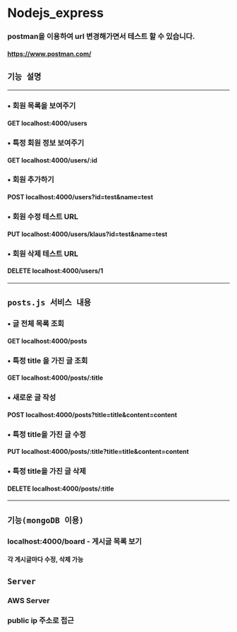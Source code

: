 # Nodejs_express

### postman을 이용하여 url 변경해가면서 테스트 할 수 있습니다.

#### https://www.postman.com/

## `기능 설명`

---

### • 회원 목록을 보여주기

#### GET localhost:4000/users

### • 특정 회원 정보 보여주기

#### GET localhost:4000/users/:id

### • 회원 추가하기

#### POST localhost:4000/users?id=test&name=test

### • 회원 수정 테스트 URL

#### PUT localhost:4000/users/klaus?id=test&name=test

### • 회원 삭제 테스트 URL

#### DELETE localhost:4000/users/1

---

## `posts.js 서비스 내용`

### • 글 전체 목록 조회

#### GET localhost:4000/posts

### • 특정 title 을 가진 글 조회

#### GET localhost:4000/posts/:title

### • 새로운 글 작성

#### POST localhost:4000/posts?title=title&content=content

### • 특정 title을 가진 글 수정

#### PUT localhost:4000/posts/:title?title=title&content=content

### • 특정 title을 가진 글 삭제

#### DELETE localhost:4000/posts/:title

---

## `기능(mongoDB 이용)`

### localhost:4000/board - 게시글 목록 보기

#### 각 게시글마다 수정, 삭제 가능

## `Server`

### AWS Server

### public ip 주소로 접근
